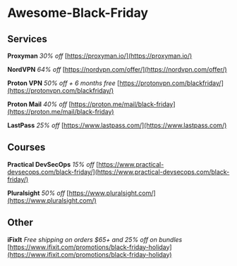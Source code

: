 # Awesome-Black-Friday

## Services

**Proxyman** *30% off* [https://proxyman.io/](https://proxyman.io/)

**NordVPN** *64% off* [https://nordvpn.com/offer/](https://nordvpn.com/offer/)

**Proton VPN** *50% off + 6 months free* [https://protonvpn.com/blackfriday/](https://protonvpn.com/blackfriday/)

**Proton Mail** *40% off* [https://proton.me/mail/black-friday](https://proton.me/mail/black-friday)

**LastPass** *25% off* [https://www.lastpass.com/](https://www.lastpass.com/)


## Courses

**Practical DevSecOps** *15% off* [https://www.practical-devsecops.com/black-friday/](https://www.practical-devsecops.com/black-friday/)

**Pluralsight** *50% off* [https://www.pluralsight.com/](https://www.pluralsight.com/)


## Other

**iFixIt** *Free shipping on orders $65+ and 25% off on bundles* [https://www.ifixit.com/promotions/black-friday-holiday](https://www.ifixit.com/promotions/black-friday-holiday)
